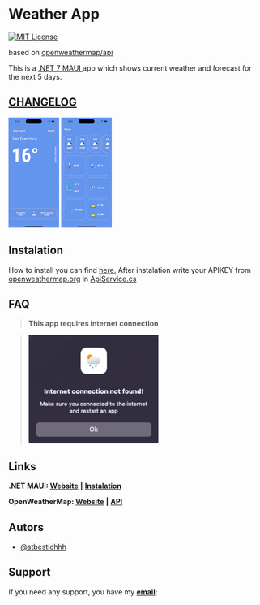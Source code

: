 # Weather App
[![MIT License](https://img.shields.io/badge/License-MIT-green.svg)](https://choosealicense.com/licenses/mit/)

based on [openweathermap/api](https://openweathermap.org/api)

This is a [.NET 7 MAUI ](https://dotnet.microsoft.com/en-us/apps/maui)app which shows current weather and forecast for the next 5 days.

## [CHANGELOG](CHANGELOG.md)

![](Screenshots/mainpage.png) ![](Screenshots/secondarypage.png)

## Instalation

How to install you can find [here.](https://github.com/dotnet/maui/wiki#getting-started)
After instalation write your APIKEY from [openweathermap.org](https://openweathermap.org/api) in [ApiService.cs](https://github.com/stbestichhh/Weather-Forecast/blob/master/WeatherApp/Services/ApiService.cs)

## FAQ

> **This app requires internet connection**

> ![](Screenshots/internetException.png "Internet Exception image")

## Links

**.NET MAUI: [Website](https://dotnet.microsoft.com/en-us/apps/maui "dotnet.com/maui")** **|** **[Instalation](https://github.com/dotnet/maui/wiki#getting-started "github.com/dotnet/maui")**

**OpenWeatherMap: [Website](https://openweathermap.org)** **|** **[API](https://openweathermap.org/api "openweathermap/api")**

## Autors

- [@stbestichhh](https://github.com/stbestichhh)

## Support

If you need any support, you have my **[email](mailto:stbestich@gmail.com)**;